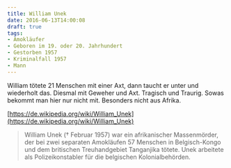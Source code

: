 ```yaml
---
title: William Unek
date: 2016-06-13T14:00:08
draft: true
tags:
- Amokläufer
- Geboren im 19. oder 20. Jahrhundert
- Gestorben 1957
- Kriminalfall 1957
- Mann
---
```


William tötete 21 Menschen mit einer Axt, dann taucht er unter und
wiederholt das. Diesmal mit Geweher und Axt. Tragisch und Traurig. Sowas
bekommt man hier nur nicht mit. Besonders nicht aus Afrika.

[https://de.wikipedia.org/wiki/William_Unek](https://de.wikipedia.org/wiki/William_Unek)

> William Unek († Februar 1957) war ein afrikanischer Massenmörder, der bei
> zwei separaten Amokläufen 57 Menschen in Belgisch-Kongo und dem
> britischen Treuhandgebiet Tanganjika tötete. Unek arbeitete als
> Polizeikonstabler für die belgischen Kolonialbehörden.
